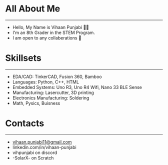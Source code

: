 # All About Me

______________

- Hello, My Name is Vihaan Punjabi 👋🏽
- I'm an 8th Grader in the STEM Program.
- I am open to any collaberations 🤝


# Skillsets
_____________
- EDA/CAD: TinkerCAD, Fusion 360, Bamboo
- Languages: Python, C++, HTML
- Embedded Systems: Uno R3, Uno R4 Wifi, Nano 33 BLE Sense
- Manufacturing: Lasercutter, 3D printing
- Electronics Manufacturing: Soldering
- Math, Pysics, Buisness

# Contacts 

______

- vihaan.punjabi11@gmail.com
- linkedin.com/in/vihaan-punjabi
- vihpunjabi on discord
- -SolarX- on Scratch
